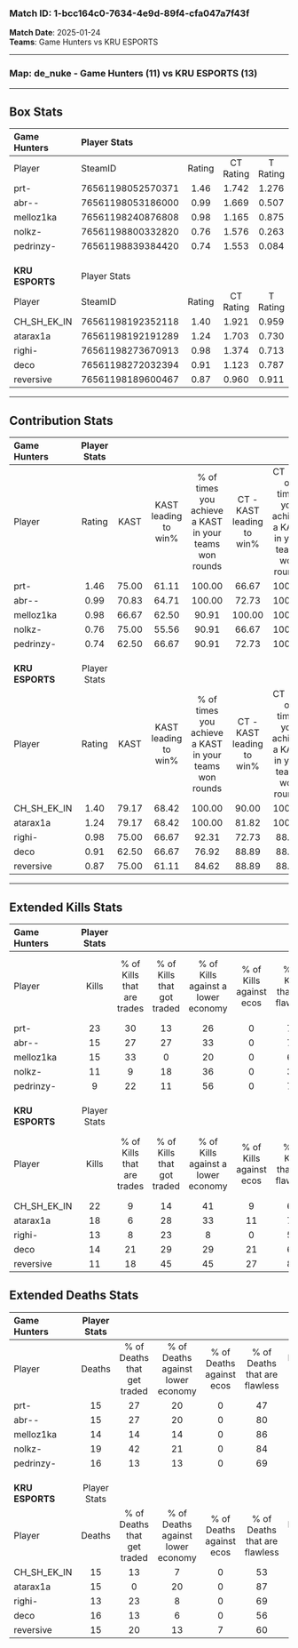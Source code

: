 ### Match ID: 1-bcc164c0-7634-4e9d-89f4-cfa047a7f43f  
**Match Date**: 2025-01-24  
**Teams**: Game Hunters vs KRU ESPORTS  

---  

### **Map**: de_nuke - Game Hunters (11) vs KRU ESPORTS (13)  
---  

## Box Stats  

| **Game Hunters** | Player Stats      |        |           |          |       |       |       |         |        |      |     |
| :- | :- | :-: | :-: | :-: | :-: | :-: | :-: | :-: | :-: | :-: | :-: |
| Player           | SteamID           | Rating | CT Rating | T Rating | KAST  |  ADR  | Kills | Assists | Deaths | K/D  | HS% |
| prt-             | 76561198052570371 |  1.46  |   1.742   |  1.276   | 75.00 | 108.8 |  23   |    3    |   15   | 1.53 | 43  |
| abr--            | 76561198053186000 |  0.99  |   1.669   |  0.507   | 70.83 | 61.9  |  15   |    1    |   15   | 1.00 | 40  |
| melloz1ka        | 76561198240876808 |  0.98  |   1.165   |  0.875   | 66.67 | 58.0  |  15   |    3    |   14   | 1.07 | 66  |
| nolkz-           | 76561198800332820 |  0.76  |   1.576   |  0.263   | 75.00 | 50.8  |  11   |    4    |   19   | 0.58 | 45  |
| pedrinzy-        | 76561198839384420 |  0.74  |   1.553   |  0.084   | 62.50 | 67.3  |   9   |    8    |   16   | 0.56 | 55  |
|                  |                   |        |           |          |       |       |       |         |        |      |     |
|                  |                   |        |           |          |       |       |       |         |        |      |     |
|                  |                   |        |           |          |       |       |       |         |        |      |     |
| **KRU ESPORTS**  | Player Stats      |        |           |          |       |       |       |         |        |      |     |
| Player           | SteamID           | Rating | CT Rating | T Rating | KAST  |  ADR  | Kills | Assists | Deaths | K/D  | HS% |
| CH_SH_EK_IN      | 76561198192352118 |  1.40  |   1.921   |  0.959   | 79.17 | 88.9  |  22   |    3    |   15   | 1.47 | 27  |
| atarax1a         | 76561198192191289 |  1.24  |   1.703   |  0.730   | 79.17 | 82.1  |  18   |    5    |   15   | 1.20 | 33  |
| righi-           | 76561198273670913 |  0.98  |   1.374   |  0.713   | 75.00 | 53.6  |  13   |    4    |   13   | 1.00 | 61  |
| deco             | 76561198272032394 |  0.91  |   1.123   |  0.787   | 62.50 | 68.5  |  14   |    6    |   16   | 0.88 | 35  |
| reversive        | 76561198189600467 |  0.87  |   0.960   |  0.911   | 75.00 | 56.4  |  11   |    4    |   15   | 0.73 | 54  |
---  

## Contribution Stats  

| **Game Hunters** | Player Stats |       |                      |                                                        |                           |                                                             |                          |                                                            |
| :- | :-: | :-: | :-: | :-: | :-: | :-: | :-: | :-: |
| Player           |    Rating    | KAST  | KAST leading to win% | % of times you achieve a KAST in your teams won rounds | CT - KAST leading to win% | CT - % of times you achieve a KAST in your teams won rounds | T - KAST leading to win% | T - % of times you achieve a KAST in your teams won rounds |
| prt-             |     1.46     | 75.00 |        61.11         |                         100.00                         |           66.67           |                           100.00                            |          50.00           |                           100.00                           |
| abr--            |     0.99     | 70.83 |        64.71         |                         100.00                         |           72.73           |                           100.00                            |          50.00           |                           100.00                           |
| melloz1ka        |     0.98     | 66.67 |        62.50         |                         90.91                          |          100.00           |                           100.00                            |          25.00           |                           66.67                            |
| nolkz-           |     0.76     | 75.00 |        55.56         |                         90.91                          |           66.67           |                           100.00                            |          33.33           |                           66.67                            |
| pedrinzy-        |     0.74     | 62.50 |        66.67         |                         90.91                          |           72.73           |                           100.00                            |          50.00           |                           66.67                            |
|                  |              |       |                      |                                                        |                           |                                                             |                          |                                                            |
|                  |              |       |                      |                                                        |                           |                                                             |                          |                                                            |
|                  |              |       |                      |                                                        |                           |                                                             |                          |                                                            |
| **KRU ESPORTS**  | Player Stats |       |                      |                                                        |                           |                                                             |                          |                                                            |
| Player           |    Rating    | KAST  | KAST leading to win% | % of times you achieve a KAST in your teams won rounds | CT - KAST leading to win% | CT - % of times you achieve a KAST in your teams won rounds | T - KAST leading to win% | T - % of times you achieve a KAST in your teams won rounds |
| CH_SH_EK_IN      |     1.40     | 79.17 |        68.42         |                         100.00                         |           90.00           |                           100.00                            |          44.44           |                           100.00                           |
| atarax1a         |     1.24     | 79.17 |        68.42         |                         100.00                         |           81.82           |                           100.00                            |          50.00           |                           100.00                           |
| righi-           |     0.98     | 75.00 |        66.67         |                         92.31                          |           72.73           |                            88.89                            |          57.14           |                           100.00                           |
| deco             |     0.91     | 62.50 |        66.67         |                         76.92                          |           88.89           |                            88.89                            |          33.33           |                           50.00                            |
| reversive        |     0.87     | 75.00 |        61.11         |                         84.62                          |           88.89           |                            88.89                            |          33.33           |                           75.00                            |
---  

## Extended Kills Stats  

| **Game Hunters** | Player Stats |                            |                            |                                    |                         |                              |                                 |                                       |                    |           |
| :- | :-: | :-: | :-: | :-: | :-: | :-: | :-: | :-: | :-: | :-: |
| Player           |    Kills     | % of Kills that are trades | % of Kills that got traded | % of Kills against a lower economy | % of Kills against ecos | % of Kills that are flawless | % of Kills that are close duels | % of Kills that are assisted by flash | Pistol Round Kills | AWP Kills |
| prt-             |      23      |             30             |             13             |                 26                 |            0            |              70              |                0                |                   4                   |         0          |     4     |
| abr--            |      15      |             27             |             27             |                 33                 |            0            |              73              |                0                |                  13                   |         0          |     1     |
| melloz1ka        |      15      |             33             |             0              |                 20                 |            0            |              60              |                0                |                   0                   |         5          |     0     |
| nolkz-           |      11      |             9              |             18             |                 36                 |            0            |              36              |                9                |                   0                   |         0          |     0     |
| pedrinzy-        |      9       |             22             |             11             |                 56                 |            0            |              78              |                0                |                   0                   |         0          |     2     |
|                  |              |                            |                            |                                    |                         |                              |                                 |                                       |                    |           |
|                  |              |                            |                            |                                    |                         |                              |                                 |                                       |                    |           |
|                  |              |                            |                            |                                    |                         |                              |                                 |                                       |                    |           |
| **KRU ESPORTS**  | Player Stats |                            |                            |                                    |                         |                              |                                 |                                       |                    |           |
| Player           |    Kills     | % of Kills that are trades | % of Kills that got traded | % of Kills against a lower economy | % of Kills against ecos | % of Kills that are flawless | % of Kills that are close duels | % of Kills that are assisted by flash | Pistol Round Kills | AWP Kills |
| CH_SH_EK_IN      |      22      |             9              |             14             |                 41                 |            9            |              68              |                9                |                   5                   |         0          |     1     |
| atarax1a         |      18      |             6              |             28             |                 33                 |           11            |              78              |               17                |                   0                   |         6          |     1     |
| righi-           |      13      |             8              |             23             |                 8                  |            0            |              54              |                0                |                   8                   |         0          |     1     |
| deco             |      14      |             21             |             29             |                 29                 |           21            |              64              |                7                |                   7                   |         0          |     0     |
| reversive        |      11      |             18             |             45             |                 45                 |           27            |              82              |                9                |                   9                   |         0          |     2     |
## Extended Deaths Stats  

| **Game Hunters** | Player Stats |                             |                                   |                          |                               |                            |                           |               |
| :- | :-: | :-: | :-: | :-: | :-: | :-: | :-: | :-: |
| Player           |    Deaths    | % of Deaths that get traded | % of Deaths against lower economy | % of Deaths against ecos | % of Deaths that are flawless | % of Deaths that are close | % of Deaths while blinded | Deaths to AWP |
| prt-             |      15      |             27              |                20                 |            0             |              47               |             20             |             7             |       0       |
| abr--            |      15      |             27              |                20                 |            0             |              80               |             7              |            13             |       2       |
| melloz1ka        |      14      |             14              |                14                 |            0             |              86               |             7              |             0             |       1       |
| nolkz-           |      19      |             42              |                21                 |            0             |              84               |             0              |             5             |       2       |
| pedrinzy-        |      16      |             13              |                13                 |            0             |              69               |             13             |             0             |       1       |
|                  |              |                             |                                   |                          |                               |                            |                           |               |
|                  |              |                             |                                   |                          |                               |                            |                           |               |
|                  |              |                             |                                   |                          |                               |                            |                           |               |
| **KRU ESPORTS**  | Player Stats |                             |                                   |                          |                               |                            |                           |               |
| Player           |    Deaths    | % of Deaths that get traded | % of Deaths against lower economy | % of Deaths against ecos | % of Deaths that are flawless | % of Deaths that are close | % of Deaths while blinded | Deaths to AWP |
| CH_SH_EK_IN      |      15      |             13              |                 7                 |            0             |              53               |             0              |             7             |       1       |
| atarax1a         |      15      |              0              |                20                 |            0             |              87               |             0              |             0             |       1       |
| righi-           |      13      |             23              |                 8                 |            0             |              69               |             0              |             0             |       1       |
| deco             |      16      |             13              |                 6                 |            0             |              56               |             6              |            13             |       1       |
| reversive        |      15      |             20              |                13                 |            7             |              60               |             0              |             0             |       1       |

